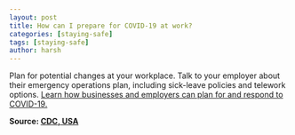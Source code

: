```yaml
---
layout: post
title: How can I prepare for COVID-19 at work?
categories: [staying-safe]
tags: [staying-safe]
author: harsh
---
```


Plan for potential changes at your workplace. Talk to your employer about their emergency operations plan, including sick-leave policies and telework options. [Learn how businesses and employers can plan for and respond to COVID-19.](https://www.cdc.govhttps//www.cdc.gov/coronavirus/2019-ncov/community/guidance-business-response.html)

**Source: [CDC, USA](https://www.cdc.gov/coronavirus/2019-ncov/faq.html)**